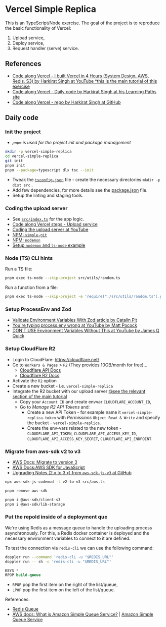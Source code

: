 # Vercel Simple Replica

This is an TypeScript/Node exercise. The goal of the project is to reproduce the basic functionality of Vercel:

1. Upload service,
2. Deploy service,
3. Request handler (serve) service.

## References

- [Code along Vercel - I built Vercel in 4 Hours (System Design, AWS, Redis, S3) by Harkirat Singh at YouTube \*this is the main tutorial of this exercise](https://youtu.be/c8_tafixiAs?si=WI9AJLQdzQZO0r3X)
- [Code along Vercel - Daily code by Harkirat Singh at his Learning Paths site](https://projects.100xdevs.com/tracks/ZSQI8YNE0iL6sT1hJpts/vercel-1)
- [Code along Vercel - repo by Harkirat Singh at GitHub](https://projects.100xdevs.com/tracks/ZSQI8YNE0iL6sT1hJpts/vercel-1)

## Daily code

### Init the project

- _`pnpm` is used for the project init and package management_

```bash
mkdir -p vercel-simple-replica
cd vercel-simple-replica
git init
pnpm init
pnpm --package=typescript dlx tsc --init
```

- Tweak the [`tsconfig.json`](tsconfig.json) file - create the necessary directories `mkdir -p dist src` .
- Add few dependencies, for more details see the [package.json](package.json) file.
- Setup the linting and staging tools.

### Coding the upload server

- See [`src/index.ts`](src/index.ts) for the app logic.
- [Code along Vercel steps - Upload service](https://projects.100xdevs.com/tracks/ZSQI8YNE0iL6sT1hJpts/vercel-1)
- [Coding the upload server at YouTube](https://www.youtube.com/watch?v=c8_tafixiAs&t=1507s)
- [NPM: `simple-git`](https://www.npmjs.com/package/simple-git)
- [NPM: `nodemon`](https://www.npmjs.com/package/nodemon)
- [Setup `nodemon` and `ts-node` example](https://khalilstemmler.com/blogs/typescript/node-starter-project/#Cold-reloading)

### Node (TS) CLI hints

Run a TS file:

```bash
pnpm exec ts-node --skip-project src/utils/random.ts
```

Run a function from a file:

```bash
pnpm exec ts-node --skip-project -e 'require("./src/utils/random.ts").generateId()'
```

### Setup ProcessEnv and Zod

- [Validate Environment Variables With Zod article by Catalin Pit](https://catalins.tech/validate-environment-variables-with-zod/)
- [You're typing process.env wrong at YouTube by Matt Pocock](https://www.youtube.com/watch?v=q1im-hMlKhM)
- [DON'T USE Environment Variables Without This at YouTube by James Q Quick](https://www.youtube.com/watch?v=dCzNA9nUxuo)

### Setup CloudFlare R2

- Login to CloudFlare: <https://cloudflare.net/>
- Go to `Workers & Pages` > `R2` (They provides 10GB/month for free)...
  - [Cloudflare API Docs](https://developers.cloudflare.com/api/)
  - [Cloudflare R2 Docs](https://developers.cloudflare.com/r2/)
- Activate the `R2` option
- Create a new bucket - i.e. `vercel-simple-replica`
- Integrate the R2 bucket with our upload server [@see the relevant section of the main tutorial](https://youtu.be/c8_tafixiAs?si=5UkwO9I-ZtrtnqkL&t=3582)
  - Copy your `Account ID` and create envvar `CLOUDFLARE_ACCOUNT_ID`,
  - Go to _Manage R2 API Tokens_ and:
    - Create a new API Token - for example name it `vercel-simple-replica-token` with _Permissions_ `Object Read & Write` and specify the bucket - `vercel-simple-replica`.
    - Create the env-vars related to the new token - `CLOUDFLARE_API_TOKEN`, `CLOUDFLARE_API_ACCESS_KEY_ID`, `CLOUDFLARE_API_ACCESS_KEY_SECRET`, `CLOUDFLARE_API_ENDPOINT`.

### Migrate from aws-sdk v2 to v3

- [AWS Docs: Migrate to version 3](https://docs.aws.amazon.com/sdk-for-javascript/v3/developer-guide/migrating.html)
- [AWS Docs:AWS SDK for JavaScript](https://docs.aws.amazon.com/sdk-for-javascript/v3/developer-guide/getting-started-nodejs.html)
- [Upgrading Notes (2.x to 3.x) from `aws-sdk-js-v3` at GitHub](https://github.com/aws/aws-sdk-js-v3/blob/main/UPGRADING.md)

```bash
npx aws-sdk-js-codemod -t v2-to-v3 src/aws.ts

pnpm remove aws-sdk

pnpm i @aws-sdk/client-s3
pnpm i @aws-sdk/lib-storage
```

### Put the repoId inside of a deployment que

We're using Redis as a message queue to handle the uploading process asynchronously.
For this, a Redis docker container is deployed and the necessary environment variables to connect to it are defined.

To test the connection via `redis-cli` we can use the following command:

```bash
doppler run --command 'redis-cli -u "$REDIS_URL"'
doppler run -- sh -c 'redis-cli -u "$REDIS_URL"'
```

```sql
KEYS *
RPOP build-queue
```

- `RPOP` pop the first item on the right of the list/queue,
- `LPOP` pop the first item on the left of the list/queue.

References:

- [Redis Queue](https://redis.com/glossary/redis-queue/)
- [AWS docs: What is Amazon Simple Queue Service?](https://docs.aws.amazon.com/AWSSimpleQueueService/latest/SQSDeveloperGuide/welcome.html) | [Amazon Simple Queue Service](https://aws.amazon.com/sqs/)
